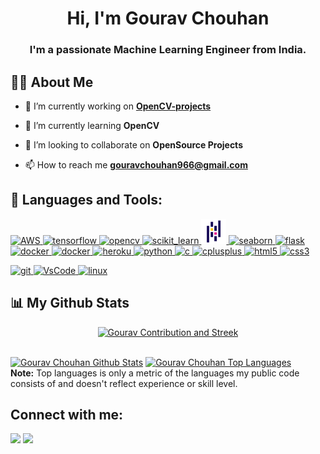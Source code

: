 <!-- hii emogi = <img src="https://raw.githubusercontent.com/MartinHeinz/MartinHeinz/master/wave.gif" width="3px"> -->
<h1 align="center">Hi, I'm Gourav Chouhan</h1>
<h3 align="center">I'm a passionate Machine Learning Engineer from India.</h3>


## 🙋‍♂️ About Me

- 🔭 I’m currently working on **[OpenCV-projects](https://github.com/g0urav-hustler/OpenCV-Projects)**

- 🌱 I’m currently learning **OpenCV**

- 👯 I’m looking to collaborate on **OpenSource Projects**

- 📫 How to reach me **gouravchouhan966@gmail.com**


## 🚀 Languages and Tools:

<p align="left">
<a href="https://aws.amazon.com/" target="_blank" rel="noreferrer"> <img src="https://user-images.githubusercontent.com/25181517/183896132-54262f2e-6d98-41e3-8888-e40ab5a17326.png" alt="AWS" width="40" height="40"/> </a>
<a href="https://www.tensorflow.org" target="_blank" rel="noreferrer"> <img src="https://www.vectorlogo.zone/logos/tensorflow/tensorflow-icon.svg" alt="tensorflow" width="40" height="40"/> </a>
<a href="https://opencv.org/" target="_blank" rel="noreferrer"> <img src="https://www.vectorlogo.zone/logos/opencv/opencv-icon.svg" alt="opencv" width="40" height="40"/> </a> 
<a href="https://scikit-learn.org/" target="_blank" rel="noreferrer"> <img src="https://upload.wikimedia.org/wikipedia/commons/0/05/Scikit_learn_logo_small.svg" alt="scikit_learn" width="40" height="40"/> </a>
<a href="https://pandas.pydata.org/" target="_blank" rel="noreferrer"> <img src="https://raw.githubusercontent.com/devicons/devicon/2ae2a900d2f041da66e950e4d48052658d850630/icons/pandas/pandas-original.svg" alt="pandas" width="40" height="40"/> </a>
<a href="https://seaborn.pydata.org/" target="_blank" rel="noreferrer"> <img src="https://seaborn.pydata.org/_images/logo-mark-lightbg.svg" alt="seaborn" width="40" height="40"/> </a>
<a href="https://flask.palletsprojects.com/" target="_blank" rel="noreferrer"> <img src="https://user-images.githubusercontent.com/25181517/183423775-2276e25d-d43d-4e58-890b-edbc88e915f7.png" alt="flask" width="40" height="40"/> </a>
<a href="https://jupyter.org/" target="_blank" rel="noreferrer"> <img src="https://user-images.githubusercontent.com/25181517/183914128-3fc88b4a-4ac1-40e6-9443-9a30182379b7.png" alt="docker" width="40" height="40"/> </a>
<a href="https://www.docker.com/" target="_blank" rel="noreferrer"> <img src="https://user-images.githubusercontent.com/25181517/117207330-263ba280-adf4-11eb-9b97-0ac5b40bc3be.png" alt="docker" width="40" height="40"/> </a>
<a href="https://heroku.com" target="_blank" rel="noreferrer"> <img src="https://www.vectorlogo.zone/logos/heroku/heroku-icon.svg" alt="heroku" width="40" height="40"/> </a>
<a href="https://www.python.org" target="_blank" rel="noreferrer"> <img src="https://user-images.githubusercontent.com/25181517/183423507-c056a6f9-1ba8-4312-a350-19bcbc5a8697.png" alt="python" width="40" height="40"/> </a>
<a href="https://www.cprogramming.com/" target="_blank" rel="noreferrer"> <img src="https://user-images.githubusercontent.com/25181517/192106070-46255bcf-65e6-4c6b-a296-bf8d0d8fb2a7.png" alt="c" width="40" height="40"/> </a> 
<a href="https://www.w3schools.com/cpp/" target="_blank" rel="noreferrer"> <img src="https://user-images.githubusercontent.com/25181517/192106073-90fffafe-3562-4ff9-a37e-c77a2da0ff58.png" alt="cplusplus" width="40" height="40"/> </a>
<a href="https://www.w3.org/html/" target="_blank" rel="noreferrer"> <img src="https://user-images.githubusercontent.com/25181517/192158954-f88b5814-d510-4564-b285-dff7d6400dad.png" alt="html5" width="40" height="40"/> </a>
<a href="https://www.w3schools.com/css/" target="_blank" rel="noreferrer"> <img src="https://user-images.githubusercontent.com/25181517/183898674-75a4a1b1-f960-4ea9-abcb-637170a00a75.png" alt="css3" width="40" height="40"/> </a>

<a href="https://git-scm.com/" target="_blank" rel="noreferrer"> <img src="https://www.vectorlogo.zone/logos/git-scm/git-scm-icon.svg" alt="git" width="40" height="40"/> </a>
<a href="https://code.visualstudio.com//" target="_blank" rel="noreferrer"> <img src="https://user-images.githubusercontent.com/25181517/192108891-d86b6220-e232-423a-bf5f-90903e6887c3.png" alt="VsCode" width="40" height="40"/> </a>
<a href="https://www.linux.org/" target="_blank" rel="noreferrer"> <img src="https://user-images.githubusercontent.com/25181517/186884153-99edc188-e4aa-4c84-91b0-e2df260ebc33.png" alt="linux" width="40" height="40"/> </a>
</p>

## 📊 My Github Stats
 <p align="center">
    <a href="https://github.com/g0urav-hustler/github-readme-streak-stats">
        <img title="🔥 Get streak stats for your profile at git.io/streak-stats" alt="Gourav Contribution and Streek" src="https://github-readme-streak-stats.herokuapp.com/?user=g0urav-hustler&theme=black-ice&hide_border=true&stroke=0000&background=060A0CD0"/>
    </a>
</p> 
  <br/>
    <a href="https://github.com/g0urav-hustler/github-readme-stats"><img alt="Gourav Chouhan Github Stats" src="https://github-readme-stats.vercel.app/api?username=g0urav-hustler&show_icons=true&count_private=true&theme=react&hide_border=true&bg_color=0D1117" /></a>
<a href="https://github.com/g0urav-hustler/github-readme-stats"><img alt="Gourav Chouhan Top Languages" src="https://github-readme-stats.vercel.app/api/top-langs/?username=g0urav-hustler&langs_count=8&count_private=true&layout=compact&theme=react&hide_border=true&bg_color=0D1117" /></a>
  <br/>
  <b>Note:</b> Top languages is only a metric of the languages my public code consists of and doesn't reflect experience or skill level.


<br/>

## Connect with me:
<p align="left">
<a href = "https://www.linkedin.com/in/gourav-chouhan-3b357a202/"><img src="https://img.icons8.com/fluent/48/000000/linkedin.png"/></a>
<a href = "https://www.instagram.com/g0urav_hustler/"><img src="https://img.icons8.com/fluent/48/000000/instagram-new.png"/></a>
</p>

<!-- ## ❤ Views and Followers
<a href="https://github.com/g0urav-hustler/github-profile-views-counter">
    <img src="https://komarev.com/ghpvc/?username=g0urav-hustler">
</a>
<a href="https://github.com/g0urav-hustler?tab=followers"><img src="https://img.shields.io/github/followers/g0urav-hustler?label=Followers&style=social" alt="GitHub Badge"></a> -->
